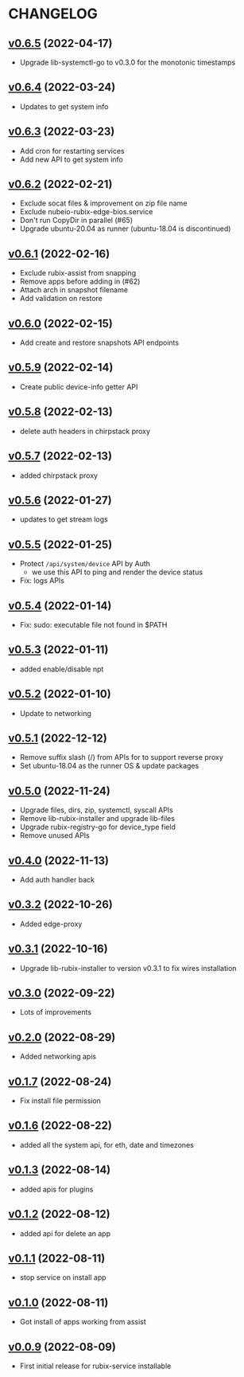 # CHANGELOG

## [v0.6.5](https://github.com/NubeIO/rubix-edge/tree/v0.6.5) (2022-04-17)

- Upgrade lib-systemctl-go to v0.3.0 for the monotonic timestamps

## [v0.6.4](https://github.com/NubeIO/rubix-edge/tree/v0.6.4) (2022-03-24)

- Updates to get system info

## [v0.6.3](https://github.com/NubeIO/rubix-edge/tree/v0.6.3) (2022-03-23)

- Add cron for restarting services
- Add new API to get system info

## [v0.6.2](https://github.com/NubeIO/rubix-edge/tree/v0.6.2) (2022-02-21)

- Exclude socat files & improvement on zip file name
- Exclude nubeio-rubix-edge-bios.service
- Don't run CopyDir in parallel (#65)
- Upgrade ubuntu-20.04 as runner (ubuntu-18.04 is discontinued)

## [v0.6.1](https://github.com/NubeIO/rubix-edge/tree/v0.6.1) (2022-02-16)

- Exclude rubix-assist from snapping
- Remove apps before adding in (#62)
- Attach arch in snapshot filename
- Add validation on restore

## [v0.6.0](https://github.com/NubeIO/rubix-edge/tree/v0.6.0) (2022-02-15)

- Add create and restore snapshots API endpoints

## [v0.5.9](https://github.com/NubeIO/rubix-edge/tree/v0.5.9) (2022-02-14)

- Create public device-info getter API

## [v0.5.8](https://github.com/NubeIO/rubix-edge/tree/v0.5.8) (2022-02-13)

- delete auth headers in chirpstack proxy

## [v0.5.7](https://github.com/NubeIO/rubix-edge/tree/v0.5.7) (2022-02-13)

- added chirpstack proxy

## [v0.5.6](https://github.com/NubeIO/rubix-edge/tree/v0.5.6) (2022-01-27)

- updates to get stream logs

## [v0.5.5](https://github.com/NubeIO/rubix-edge/tree/v0.5.5) (2022-01-25)

- Protect `/api/system/device` API by Auth
    - we use this API to ping and render the device status
- Fix: logs APIs

## [v0.5.4](https://github.com/NubeIO/rubix-edge/tree/v0.5.4) (2022-01-14)

- Fix: sudo: executable file not found in $PATH

## [v0.5.3](https://github.com/NubeIO/rubix-edge/tree/v0.5.3) (2022-01-11)

- added enable/disable npt

## [v0.5.2](https://github.com/NubeIO/rubix-edge/tree/v0.5.2) (2022-01-10)

- Update to networking

## [v0.5.1](https://github.com/NubeIO/rubix-edge/tree/v0.5.1) (2022-12-12)

- Remove suffix slash (/) from APIs for to support reverse proxy
- Set ubuntu-18.04 as the runner OS & update packages

## [v0.5.0](https://github.com/NubeIO/rubix-edge/tree/v0.5.0) (2022-11-24)

- Upgrade files, dirs, zip, systemctl, syscall APIs
- Remove lib-rubix-installer and upgrade lib-files
- Upgrade rubix-registry-go for device_type field
- Remove unused APIs

## [v0.4.0](https://github.com/NubeIO/rubix-edge/tree/v0.4.0) (2022-11-13)

- Add auth handler back

## [v0.3.2](https://github.com/NubeIO/rubix-edge/tree/v0.3.2) (2022-10-26)

- Added edge-proxy

## [v0.3.1](https://github.com/NubeIO/rubix-edge/tree/v0.3.1) (2022-10-16)

- Upgrade lib-rubix-installer to version v0.3.1 to fix wires installation

## [v0.3.0](https://github.com/NubeIO/rubix-edge/tree/v0.3.0) (2022-09-22)

- Lots of improvements

## [v0.2.0](https://github.com/NubeIO/rubix-edge/tree/v0.2.0) (2022-08-29)

- Added networking apis

## [v0.1.7](https://github.com/NubeIO/rubix-edge/tree/v0.1.7) (2022-08-24)

- Fix install file permission

## [v0.1.6](https://github.com/NubeIO/rubix-edge/tree/v0.1.6) (2022-08-22)

- added all the system api, for eth, date and timezones

## [v0.1.3](https://github.com/NubeIO/rubix-edge/tree/v0.1.3) (2022-08-14)

- added apis for plugins

## [v0.1.2](https://github.com/NubeIO/rubix-edge/tree/v0.1.2) (2022-08-12)

- added api for delete an app

## [v0.1.1](https://github.com/NubeIO/rubix-edge/tree/v0.1.1) (2022-08-11)

- stop service on install app

## [v0.1.0](https://github.com/NubeIO/rubix-edge/tree/v0.1.0) (2022-08-11)

- Got install of apps working from assist

## [v0.0.9](https://github.com/NubeIO/rubix-edge/tree/v0.0.9) (2022-08-09)

- First initial release for rubix-service installable
